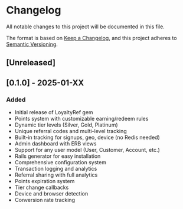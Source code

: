# Changelog

All notable changes to this project will be documented in this file.

The format is based on [Keep a Changelog](https://keepachangelog.com/en/1.0.0/),
and this project adheres to [Semantic Versioning](https://semver.org/spec/v2.0.0.html).

## [Unreleased]

## [0.1.0] - 2025-01-XX

### Added
- Initial release of LoyaltyRef gem
- Points system with customizable earning/redeem rules
- Dynamic tier levels (Silver, Gold, Platinum)
- Unique referral codes and multi-level tracking
- Built-in tracking for signups, geo, device (no Redis needed)
- Admin dashboard with ERB views
- Support for any user model (User, Customer, Account, etc.)
- Rails generator for easy installation
- Comprehensive configuration system
- Transaction logging and analytics
- Referral sharing with full analytics
- Points expiration system
- Tier change callbacks
- Device and browser detection
- Conversion rate tracking 